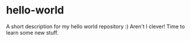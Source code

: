 # hello-world
A short description for my hello world repository :) Aren't I clever!
Time to learn some new stuff.
